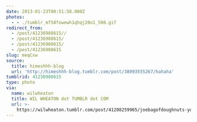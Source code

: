 ```yaml
---
date: 2013-01-23T00:51:58.000Z
photos:
  - - ./tumblr_mf58fowewh1qhqj20o1_500.gif
redirect_from:
  - /post/41236988615//
  - /post/41236988615/
  - /post/41236988615/
  - /post/41236988615
slug: meqCxw
source:
  title: himeshhh-blog
  url: 'http://himeshhh-blog.tumblr.com/post/38093555267/hahaha'
tumblrid: 41236988615
type: photo
via:
  name: wilwheaton
  title: WIL WHEATON dot TUMBLR dot COM
  url: >-
    https://wilwheaton.tumblr.com/post/41208259965/joebagofdoughnuts-yo-denethor-smell-ya-later
---
```


